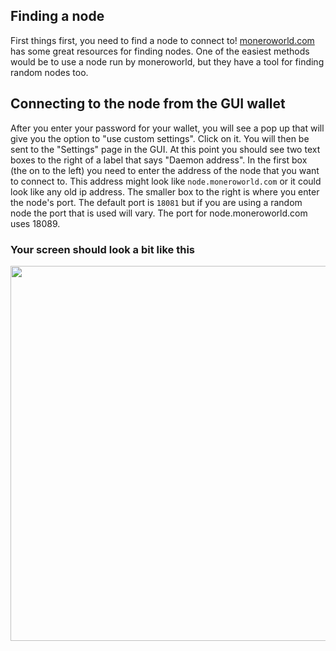 ## Finding a node
First things first, you need to find a node to connect to! [moneroworld.com](https://moneroworld.com/#nodes) has some great resources for finding nodes. One of the easiest methods
would be to use a node run by moneroworld, but they have a tool for finding random nodes too.

## Connecting to the node from the GUI wallet
After you enter your password for your wallet, you will see a pop up that will give you the option to "use custom settings". Click on it. You will then be
sent to the "Settings" page in the GUI. At this point you should see two text boxes to the right of a label that says "Daemon address". In the first box (the on to the left) you need to enter the address of the node that you want to
connect to. This address might look like `node.moneroworld.com` or it could look like any old ip address. The smaller box to the right is where you enter the node's port. The default port is `18081` but if you are using a random node the port that is used will vary. The port for node.moneroworld.com uses 18089.
### Your screen should look a bit like this
<img src="{{site.baseurl}}/resources/user-guides/png/remote_node/remote-node-screenshot.png" width="600">

